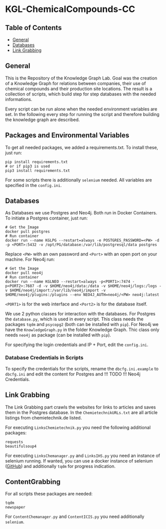 # KGL-ChemicalCompounds-CC


## Table of Contents
- [General](#general)
- [Databases](#databases)
- [Link Grabbing](#link-grabbing)

## General

This is the Repository of the Knowledge Graph Lab. Goal was the creation of a Knowledge Graph for relations between companies, their use of chemical compounds and their production site locations. The result is a collection of scripts, which build step for step databases with the needed informations. 

Every script can be run alone when the needed environment variables are set. In the following every step for running the script and therefore building the knowledge graph are described.

## Packages and Environmental Variables

To get all needed packages, we added a requirements.txt. To install these, just run:
```
pip install requirements.txt
# or if pip3 is used
pip3 install requirements.txt
```
For some scripts there is additionally `selenium` needed. All variables are specified in the `config.ini`.

## Databases

As Databases we use Postgres and Neo4j. Both run in Docker Containers. To initiate a Postgres container, just run:
```
# Get the Image
docker pull postgres
# Run container
docker run --name KGLPG --restart=always -e POSTGRES_PASSWORD=<PW> -d -p <PORT>:5432 -v /opt/PG/database:/var/lib/postgresql/data postgres
```
Replace `<PW>` with an own password and `<Port>` with an open port on your machine. For Neo4j run:
```
# Get the Image
docker pull neo4j
# Run container
docker run --name KGLNEO --restart=always -p<PORT1>:7474 -p<PORT2>:7687 -d -v $HOME/neo4j/data:/data -v $HOME/neo4j/logs:/logs -v $HOME/neo4j/import:/var/lib/neo4j/import -v $HOME/neo4j/plugins:/plugins --env NEO4J_AUTH=neo4j/<PW> neo4j:latest
```
`<PORT1>` is for the web interface and `<Port2>` is for the database itself.

We use 2 python classes for interaction with the databases. For Postgres the `database.py`, which is used in every script. This class needs the packages `tqdm` and `psycopg2` (both can be installed with `pip`). For Neo4j we have the `KnowledgeGraph.py` in the folder Knowledge Graph. Thic class only needs `neo4j` as package (can be installed with `pip`).

For specifying the login credentials and IP + Port, edit the `config.ini`.

### Database Credentials in Scripts

To specify the credentials for the scripts, rename the `dbcfg.ini.example` to `dbcfg.ini` and edit the content for Postgres and !!! TODO !!! Neo4j Credentials.

## Link Grabbing

The Link Grabbing part crawls the websites for links to articles and saves them in the Postgres database. In the `ChemietechnikURLs.txt` are all article listings from chemietechnik.de listed.

For executing `LinksChemietechnik.py` you need the following additional packages:
```
requests
beautifulsoup4
```
For executing `LinksChemanager.py` and `LinksIHS.py` you need an instance of selenium running. If wanted, you can use a docker instance of selenium ([GitHub](https://github.com/SeleniumHQ/docker-selenium)) and additionally `tqdm` for progress indication.

## ContentGrabbing

For all scripts these packages are needed:
```
tqdm
newspaper
```
For `ContentChemanager.py` and `ContentICIS.py` you need additionally `selenium`.

##